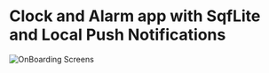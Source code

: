 # Clock and Alarm app with SqfLite and Local Push Notifications

![OnBoarding Screens](https://github.com/JunaidJameel/Clock-Alarm-app-with-SqfLite/assets/109211380/676b4807-3419-40b9-9bc7-4503640d2649)
